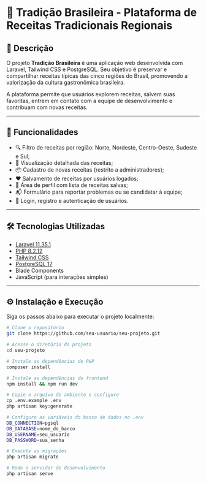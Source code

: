 # 🧾 Tradição Brasileira - Plataforma de Receitas Tradicionais Regionais

## 📖 Descrição

O projeto **Tradição Brasileira** é uma aplicação web desenvolvida com Laravel, Tailwind CSS e PostgreSQL. Seu objetivo é preservar e compartilhar receitas típicas das cinco regiões do Brasil, promovendo a valorização da cultura gastronômica brasileira.

A plataforma permite que usuários explorem receitas, salvem suas favoritas, entrem em contato com a equipe de desenvolvimento e contribuam com novas receitas.

---

## 🚀 Funcionalidades

- 🔍 Filtro de receitas por região: Norte, Nordeste, Centro-Oeste, Sudeste e Sul;
- 📝 Visualização detalhada das receitas;
- 📦 Cadastro de novas receitas (restrito a administradores);
- ❤️ Salvamento de receitas por usuários logados;
- 👤 Área de perfil com lista de receitas salvas;
- 📬 Formulário para reportar problemas ou se candidatar à equipe;
- 🔐 Login, registro e autenticação de usuários.

---

## 🛠️ Tecnologias Utilizadas

- [Laravel 11.35.1](https://laravel.com/)
- [PHP 8.2.12](https://www.php.net/)
- [Tailwind CSS](https://tailwindcss.com/)
- [PostgreSQL 17](https://www.postgresql.org/)
- Blade Components
- JavaScript (para interações simples)

---

## ⚙️ Instalação e Execução

Siga os passos abaixo para executar o projeto localmente:

```bash
# Clone o repositório
git clone https://github.com/seu-usuario/seu-projeto.git

# Acesse o diretório do projeto
cd seu-projeto

# Instale as dependências do PHP
composer install

# Instale as dependências do frontend
npm install && npm run dev

# Copie o arquivo de ambiente e configure
cp .env.example .env
php artisan key:generate

# Configure as variáveis do banco de dados no .env
DB_CONNECTION=pgsql
DB_DATABASE=nome_do_banco
DB_USERNAME=seu_usuario
DB_PASSWORD=sua_senha

# Execute as migrações
php artisan migrate

# Rode o servidor de desenvolvimento
php artisan serve
